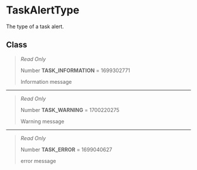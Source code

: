 # TaskAlertType
The type of a task alert.

## Class
> *Read Only* 
> 
> Number **TASK_INFORMATION** = 1699302771
> 
> Information message
*** 
> *Read Only* 
> 
> Number **TASK_WARNING** = 1700220275
> 
> Warning message
*** 
> *Read Only* 
> 
> Number **TASK_ERROR** = 1699040627
> 
> error message

